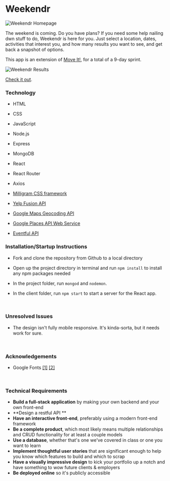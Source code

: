 # Weekendr



![Weekendr Homepage](https://i.imgur.com/Ac4EEL6.png)

The weekend is coming. Do you have plans? If you need some help nailing dwn stuff to do, Weekendr is here for you. Just select a location, dates, activities that interest you, and how many results you want to see, and get back a snapshot of options.



This app is an extension of [Move It!](gomoveit.herokuapp.com), for a total of a 9-day sprint. 



![Weekendr Results](https://i.imgur.com/1CEW0F6.jpg?1)

[Check it out](https://weekendr.herokuapp.com/).



### Technology

- HTML

- CSS

- JavaScript

- Node.js

- Express

- MongoDB

- React

- React Router

- Axios

- [Milligram CSS framework](https://milligram.io/)

- [Yelp Fusion API](https://www.yelp.com/fusion)

- [Google Maps Geocoding API](https://developers.google.com/maps/documentation/geocoding/intro)

- [Google Places API Web Service](https://developers.google.com/places/web-service/intro)

- [Eventful API](http://api.eventful.com/)




### Installation/Startup Instructions

- Fork and clone the repository from Github to a local directory

- Open up the project directory in terminal and run `npm install` to install any npm packages needed

- In the project folder, run `mongod` and `nodemon`.

- In the client folder, run `npm start` to start a server for the React app.

  ​

### Unresolved Issues

- The design isn't fully mobile responsive. It's kinda-sorta, but it needs work for sure.

​

### Acknowledgements

- Google Fonts [[1]](https://fonts.google.com/specimen/Roboto+Slab) [[2]](https://fonts.google.com/specimen/Clicker+Script)

  ​


### Technical Requirements

- **Build a full-stack application** by making your own backend and your own front-end
- **Design a restful API **
- **Have an interactive front-end**, preferably using a modern front-end framework
- **Be a complete product**, which most likely means multiple relationships and CRUD functionality for at least a couple models
- **Use a database**, whether that's one we've covered in class or one you want to learn
- **Implement thoughtful user stories** that are significant enough to help you know which features to build and which to scrap
- **Have a visually impressive design** to kick your portfolio up a notch and have something to wow future clients & employers
- **Be deployed online** so it's publicly accessible